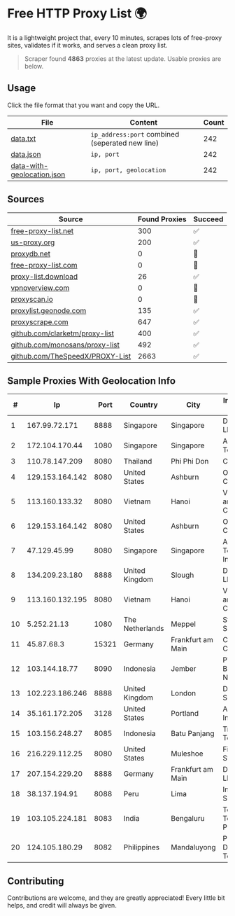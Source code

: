 
# Free HTTP Proxy List 🌍

It is a lightweight project that, every 10 minutes, scrapes lots of free-proxy sites, validates if it works, and serves a clean proxy list.


> Scraper found **4863** proxies at the latest update. Usable proxies are below.

## Usage

Click the file format that you want and copy the URL.


|File|Content|Count|
|----|-------|-----|
|[data.txt](https://raw.githubusercontent.com/themiralay/Proxy-List-World/master/data.txt)|`ip_address:port` combined (seperated new line)|242|
|[data.json](https://raw.githubusercontent.com/themiralay/Proxy-List-World/master/data.json)|`ip, port`|242|
|[data-with-geolocation.json](https://raw.githubusercontent.com/themiralay/Proxy-List-World/master/data-with-geolocation.json)|`ip, port, geolocation`|242|

## Sources

|Source|Found Proxies|Succeed|
|------|-------------|-------|
|[free-proxy-list.net](https://free-proxy-list.net)|300|✅|
|[us-proxy.org](https://www.us-proxy.org)|200|✅|
|[proxydb.net](http://proxydb.net)|0|🚫|
|[free-proxy-list.com](https://free-proxy-list.com/?page=&port=&type%5B%5D=http&type%5B%5D=https&up_time=0&search=Search)|0|🚫|
|[proxy-list.download](https://www.proxy-list.download/HTTP)|26|✅|
|[vpnoverview.com](https://vpnoverview.com/privacy/anonymous-browsing/free-proxy-servers)|0|🚫|
|[proxyscan.io](https://www.proxyscan.io)|0|🚫|
|[proxylist.geonode.com](https://proxylist.geonode.com/api/proxy-list?limit=300&page=1&sort_by=lastChecked&sort_type=desc&protocols=http,https)|135|✅|
|[proxyscrape.com](https://api.proxyscrape.com/v2/?request=displayproxies&protocol=http&timeout=10000&country=all&ssl=all&anonymity=all)|647|✅|
|[github.com/clarketm/proxy-list](https://raw.githubusercontent.com/clarketm/proxy-list/master/proxy-list-raw.txt)|400|✅|
|[github.com/monosans/proxy-list](https://raw.githubusercontent.com/monosans/proxy-list/main/proxies/http.txt)|492|✅|
|[github.com/TheSpeedX/PROXY-List](https://raw.githubusercontent.com/TheSpeedX/PROXY-List/master/http.txt)|2663|✅|


## Sample Proxies With Geolocation Info

|#|Ip|Port|Country|City|Internet Service Provider|
|-|--|----|-------|----|-------------------------|
|1|167.99.72.171|8888|Singapore|Singapore|DigitalOcean, LLC|
|2|172.104.170.44|1080|Singapore|Singapore|Akamai Technologies|
|3|110.78.147.209|8080|Thailand|Phi Phi Don|CAT-BB|
|4|129.153.164.142|8080|United States|Ashburn|Oracle Corporation|
|5|113.160.133.32|8080|Vietnam|Hanoi|VietNam Post and Telecom Corporation|
|6|129.153.164.142|8080|United States|Ashburn|Oracle Corporation|
|7|47.129.45.99|8080|Singapore|Singapore|Amazon Technologies Inc|
|8|134.209.23.180|8888|United Kingdom|Slough|DigitalOcean, LLC|
|9|113.160.132.195|8080|Vietnam|Hanoi|VietNam Post and Telecom Corporation|
|10|5.252.21.13|1080|The Netherlands|Meppel|Stark Industries Solutions LTD|
|11|45.87.68.3|15321|Germany|Frankfurt am Main|Cogent Communications|
|12|103.144.18.77|8090|Indonesia|Jember|PT Gasatek Bintang Nusantara|
|13|102.223.186.246|8888|United Kingdom|London|Dedicated Servers|
|14|35.161.172.205|3128|United States|Portland|Amazon.com, Inc.|
|15|103.156.248.27|8085|Indonesia|Batu Panjang|Trans Media Telekomunikasi|
|16|216.229.112.25|8080|United States|Muleshoe|Five Area Systems, LLC|
|17|207.154.229.20|8888|Germany|Frankfurt am Main|DigitalOcean, LLC|
|18|38.137.194.91|8088|Peru|Lima|Internet Services Perú|
|19|103.105.224.181|8083|India|Bengaluru|Telexair Technologies Private Limited|
|20|124.105.180.29|8082|Philippines|Mandaluyong|Philippine Long Distance Telephone Co.|



## Contributing

Contributions are welcome, and they are greatly appreciated! Every
little bit helps, and credit will always be given.

